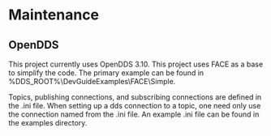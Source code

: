 # Maintenance

## OpenDDS
This project currently uses OpenDDS 3.10.
This project uses FACE as a base to simplify the code.
The primary example can be found in %DDS_ROOT%\DevGuideExamples\FACE\Simple\.

Topics, publishing connections, and subscribing connections are defined in the .ini file.
When setting up a dds connection to a topic, one need only use the connection named from the .ini file.
An example .ini file can be found in the examples directory.
